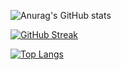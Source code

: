 ![Anurag's GitHub stats](https://github-readme-stats.vercel.app/api?username=douevenfeel&count_private=true&show_icons=true&theme=material-palenight)

[![GitHub Streak](http://github-readme-streak-stats.herokuapp.com?user=douevenfeel&theme=material-palenight)](https://git.io/streak-stats)

[![Top Langs](https://github-readme-stats.vercel.app/api/top-langs/?username=douevenfeel&theme=material-palenight&card_width=445&layout=compact)](https://github.com/anuraghazra/github-readme-stats)
